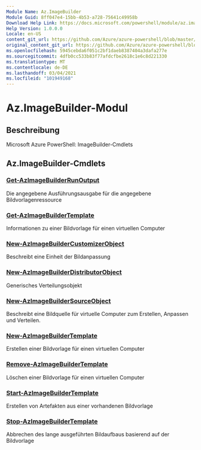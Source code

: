 ```yaml
---
Module Name: Az.ImageBuilder
Module Guid: 8ff047e4-15bb-4b53-a728-75641c49958b
Download Help Link: https://docs.microsoft.com/powershell/module/az.imagebuilder
Help Version: 1.0.0.0
Locale: en-US
content_git_url: https://github.com/Azure/azure-powershell/blob/master/src/ImageBuilder/help/Az.ImageBuilder.md
original_content_git_url: https://github.com/Azure/azure-powershell/blob/master/src/ImageBuilder/help/Az.ImageBuilder.md
ms.openlocfilehash: 5945cebda6f051c2bf1daeb8387404a3dafa277e
ms.sourcegitcommit: 4dfb0cc533b83f77afdcfbe2618c1e6c8d221330
ms.translationtype: MT
ms.contentlocale: de-DE
ms.lasthandoff: 03/04/2021
ms.locfileid: "101949168"
---
```

# Az.ImageBuilder-Modul
## Beschreibung
Microsoft Azure PowerShell: ImageBuilder-Cmdlets

## Az.ImageBuilder-Cmdlets
### [Get-AzImageBuilderRunOutput](Get-AzImageBuilderRunOutput.md)
Die angegebene Ausführungsausgabe für die angegebene Bildvorlagenressource

### [Get-AzImageBuilderTemplate](Get-AzImageBuilderTemplate.md)
Informationen zu einer Bildvorlage für einen virtuellen Computer

### [New-AzImageBuilderCustomizerObject](New-AzImageBuilderCustomizerObject.md)
Beschreibt eine Einheit der Bildanpassung

### [New-AzImageBuilderDistributorObject](New-AzImageBuilderDistributorObject.md)
Generisches Verteilungsobjekt

### [New-AzImageBuilderSourceObject](New-AzImageBuilderSourceObject.md)
Beschreibt eine Bildquelle für virtuelle Computer zum Erstellen, Anpassen und Verteilen.

### [New-AzImageBuilderTemplate](New-AzImageBuilderTemplate.md)
Erstellen einer Bildvorlage für einen virtuellen Computer

### [Remove-AzImageBuilderTemplate](Remove-AzImageBuilderTemplate.md)
Löschen einer Bildvorlage für einen virtuellen Computer

### [Start-AzImageBuilderTemplate](Start-AzImageBuilderTemplate.md)
Erstellen von Artefakten aus einer vorhandenen Bildvorlage

### [Stop-AzImageBuilderTemplate](Stop-AzImageBuilderTemplate.md)
Abbrechen des lange ausgeführten Bildaufbaus basierend auf der Bildvorlage

